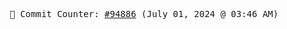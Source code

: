 <p align="center">
    <samp>
        📮 Commit Counter: <a href="https://github.com/Javascript-void0/Javascript-void0/commits/main">#94886</a> (July 01, 2024 @ 03:46 AM)
    </samp>
</p>